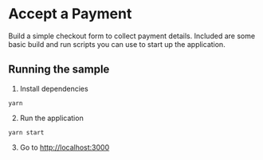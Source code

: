 # Accept a Payment

Build a simple checkout form to collect payment details. Included are some basic
build and run scripts you can use to start up the application.

## Running the sample

1. Install dependencies

~~~
yarn
~~~

2. Run the application

~~~
yarn start
~~~

3. Go to [http://localhost:3000](http://localhost:3000/)